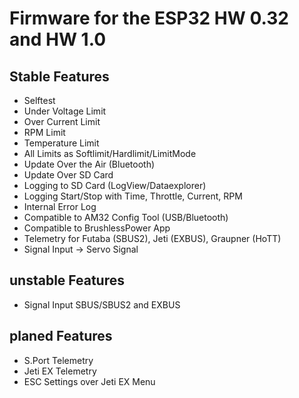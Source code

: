 # Firmware for the ESP32 HW 0.32 and HW 1.0

## Stable Features
- Selftest
- Under Voltage Limit
- Over Current Limit
- RPM Limit
- Temperature Limit
- All Limits as Softlimit/Hardlimit/LimitMode
- Update Over the Air (Bluetooth)
- Update Over SD Card
- Logging to SD Card (LogView/Dataexplorer)
- Logging Start/Stop with Time, Throttle, Current, RPM
- Internal Error Log
- Compatible to AM32 Config Tool (USB/Bluetooth)
- Compatible to BrushlessPower App
- Telemetry for Futaba (SBUS2), Jeti (EXBUS), Graupner (HoTT)
- Signal Input -> Servo Signal


## unstable Features
- Signal Input SBUS/SBUS2 and EXBUS

## planed Features
- S.Port Telemetry
- Jeti EX Telemetry
- ESC Settings over Jeti EX Menu
